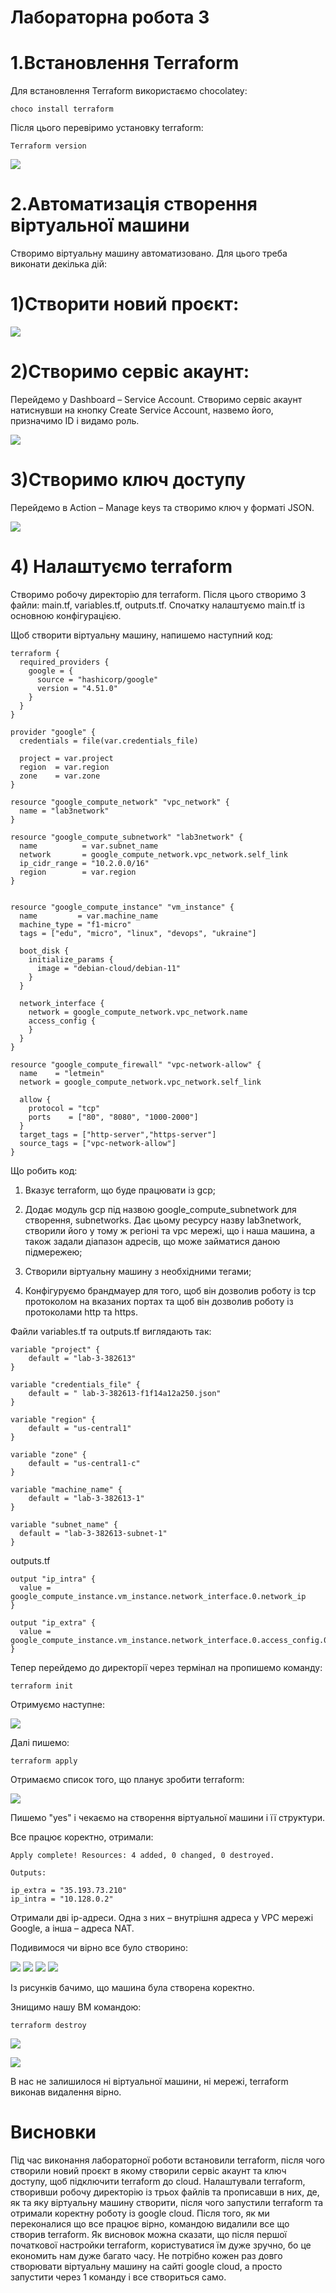 ﻿# Лабораторна робота 3

# 1.Встановлення Terraform

Для встановлення Terraform використаємо chocolatey:
```
choco install terraform
```
Після цього перевіримо установку terraform:
```
Terraform version
```
![](screenshots/screen1.png)

# 2.Автоматизація створення віртуальної машини

Створимо віртуальну машину автоматизовано. Для цього треба виконати декілька дій:

# 1)Створити новий проєкт:

![](screenshots/screen2.png)

# 2)Створимо сервіс акаунт:

Перейдемо у Dashboard – Service Account. Створимо сервіс акаунт натиснувши на кнопку Create Service Account,  назвемо його, призначимо ID і видамо роль.

![](screenshots/screen3.png)

# 3)Створимо ключ доступу 

Перейдемо в Action – Manage keys та створимо ключ у форматі JSON.

![](screenshots/screen4.png)

# 4)	Налаштуємо terraform

Створимо робочу директорію для terraform. Після цього створимо 3 файли: main.tf, variables.tf, outputs.tf. Спочатку налаштуємо main.tf із основною конфігурацією.

Щоб створити віртуальну машину, напишемо наступний код:
```
terraform {
  required_providers {
    google = {
      source = "hashicorp/google"
      version = "4.51.0"
    }
  }
}

provider "google" {
  credentials = file(var.credentials_file)

  project = var.project
  region  = var.region
  zone    = var.zone
}

resource "google_compute_network" "vpc_network" {
  name = "lab3network"
}

resource "google_compute_subnetwork" "lab3network" {
  name          = var.subnet_name
  network       = google_compute_network.vpc_network.self_link
  ip_cidr_range = "10.2.0.0/16"
  region        = var.region
}


resource "google_compute_instance" "vm_instance" {
  name         = var.machine_name
  machine_type = "f1-micro"
  tags = ["edu", "micro", "linux", "devops", "ukraine"]

  boot_disk {
    initialize_params {
      image = "debian-cloud/debian-11"
    }
  }

  network_interface {
    network = google_compute_network.vpc_network.name
    access_config {
    }
  }
}

resource "google_compute_firewall" "vpc-network-allow" {
  name    = "letmein"
  network = google_compute_network.vpc_network.self_link

  allow {
    protocol = "tcp"
    ports    = ["80", "8080", "1000-2000"]
  }
  target_tags = ["http-server","https-server"]
  source_tags = ["vpc-network-allow"]
}
```

Що робить код:

1. Вказує terraform, що буде працювати із gcp;

2. Додає модуль gcp під назвою google_compute_subnetwork для створення,  subnetworks. Дає цьому ресурсу назву lab3network, створили його у тому ж регіоні та vpc мережі, що і наша машина, а також задали діапазон адресів, що може займатися даною підмережею;

3. Створили віртуальну машину з необхідними тегами;

4. Конфігуруємо брандмауер для того, щоб він дозволив роботу із tcp протоколом на вказаних портах та щоб він дозволив роботу із протоколами http та https.

Файли variables.tf та outputs.tf виглядають так:
```
variable "project" {
    default = "lab-3-382613"
}

variable "credentials_file" {
    default = " lab-3-382613-f1f14a12a250.json"
}

variable "region" {
    default = "us-central1"
}

variable "zone" {
    default = "us-central1-c"
}

variable "machine_name" {
    default = "lab-3-382613-1"
}

variable "subnet_name" {
  default = "lab-3-382613-subnet-1"
}
```
outputs.tf
```
output "ip_intra" {
  value = google_compute_instance.vm_instance.network_interface.0.network_ip
}

output "ip_extra" {
  value = google_compute_instance.vm_instance.network_interface.0.access_config.0.nat_ip
}
```
Тепер перейдемо до директорії через термінал на пропишемо команду:
```
terraform init
```
Отримуємо наступне:

![](screenshots/screen5.png)

Далі пишемо:
```
terraform apply
```
Отримаємо список того, що планує зробити terraform:

![](screenshots/screen6.png)

Пишемо  "yes" і чекаємо на створення віртуальної машини і її структури.

Все працює коректно, отримали:

```
Apply complete! Resources: 4 added, 0 changed, 0 destroyed.

Outputs:

ip_extra = "35.193.73.210"
ip_intra = "10.128.0.2"
```
Отримали дві ip-адреси. Одна з них – внутрішня адреса у VPC мережі Google, а інша – адреса NAT.

Подивимося чи вірно все було створино:

![](screenshots/screen7.png)
![](screenshots/screen8.png)
![](screenshots/screen9.png)
![](screenshots/screen10.png)

Із рисунків бачимо, що машина була створена коректно. 

Знищимо нашу ВМ командою:
```
terraform destroy
```
![](screenshots/screen11.png)

![](screenshots/screen12.png)

В нас не залишилося ні віртуальної машини, ні мережі, terraform виконав видалення вірно.

# Висновки

Під час виконання лабораторної роботи встановили terraform, після чого створили новий проєкт в якому створили сервіс акаунт та ключ доступу, щоб підключити terraform до cloud. Налаштували terraform, створивши робочу директорію із трьох файлів та прописавши в них, де, як та яку віртуальну машину створити, після чого запустили terraform та отримали коректну роботу із google cloud. Після того, як ми переконалися що все працює вірно, командою видалили все що створив terraform.
Як висновок можна сказати, що після першої початкової настройки terraform, користуватися їм дуже зручно, бо це економить нам дуже багато часу. Не потрібно кожен раз довго створювати віртуальну машину на сайті google cloud, а просто запустити через 1 команду і все створиться само.